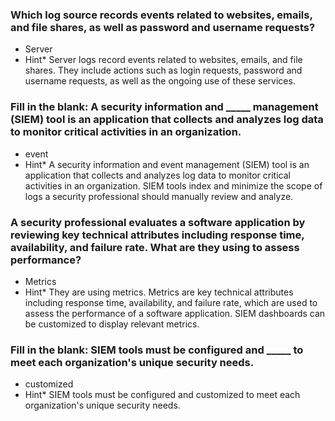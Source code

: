 ### Which log source records events related to websites, emails, and file shares, as well as password and username requests?

-  Server
- Hint* Server logs record events related to websites, emails, and file shares. They include actions such as login requests, password and username requests, as well as the ongoing use of these services.

### Fill in the blank: A security information and _____ management (SIEM) tool is an application that collects and analyzes log data to monitor critical activities in an organization.

-  event
- Hint* A security information and event management (SIEM) tool is an application that collects and analyzes log data to monitor critical activities in an organization. SIEM tools index and minimize the scope of logs a security professional should manually review and analyze.

### A security professional evaluates a software application by reviewing key technical attributes including response time, availability, and failure rate. What are they using to assess performance?

-  Metrics
- Hint* They are using metrics. Metrics are key technical attributes including response time, availability, and failure rate, which are used to assess the performance of a software application. SIEM dashboards can be customized to display relevant metrics.

### Fill in the blank: SIEM tools must be configured and _____ to meet each organization's unique security needs.

-  customized
- Hint* SIEM tools must be configured and customized to meet each organization's unique security needs.